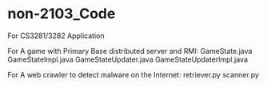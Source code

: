 # non-2103_Code
For CS3281/3282 Application

For A game with Primary Base distributed server and RMI:
    GameState.java
    GameStateImpl.java
    GameStateUpdater.java
    GameStateUpdaterImpl.java
    
For A web crawler to detect malware on the Internet:
    retriever.py
    scanner.py
